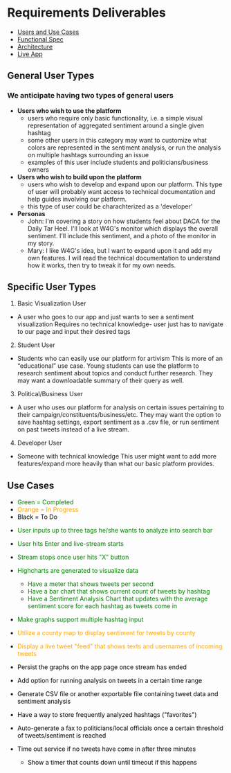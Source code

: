 <a name = "requirements"></a>
# Requirements Deliverables
* [Users and Use Cases](#uses)
* [Functional Spec](#func_spec)
* [Architecture](#architecture)
* [Live App](#live_app)

## <a name="uses"></a>General User Types
### We anticipate having two types of general users
* **Users who wish to use the platform**
  - users who require only basic functionality, i.e. a simple visual representation of aggregated sentiment around a single given hashtag
  - some other users in this category may want to customize what colors are represented in the sentiment analysis, or run the analysis on multiple hashtags surrounding an issue
  - examples of this user include students and politicians/business owners
* **Users who wish to build upon the platform**
  - users who wish to develop and expand upon our platform. This type of user will probably want access to technical documentation and help guides involving our platform. 
  - this type of user could be charachterized as a 'developer'
 * **Personas**
   - John: I'm covering a story on how students feel about DACA for the Daily Tar Heel. I'll look at W4G's monitor which displays the overall sentiment. I'll include this sentiment, and a photo of the monitor in my story.
   - Mary: I like W4G's idea, but I want to expand upon it and add my own features. I will read the technical documentation to understand how it works, then try to tweak it for my own needs.

## Specific User Types
1. Basic Visualization User
* A user who goes to our app and just wants to see a sentiment visualization
Requires no technical knowledge- user just has to navigate to our page and input their desired tags
2. Student User
* Students who can easily use our platform for artivism
This is more of an “educational” use case. Young students can use the platform to research sentiment about topics and conduct further research. They may want a downloadable summary of their query as well.
3. Political/Business User
* A user who uses our platform for analysis on certain issues pertaining to their campaign/constituents/business/etc. They may want the option to save hashtag settings, export sentiment as a .csv file, or run sentiment on past tweets instead of a live stream.
4. Developer User
* Someone with technical knowledge 
This user might want to add more features/expand more heavily than what our basic platform provides.  

## Use Cases 
- <span style="color:green"> Green = Completed</span>
- <span style="color:orange">Orange = In Progress</span>
- <span style="color:black"> Black = To Do</span> 

* <span style="color:green"> User inputs up to three tags he/she wants to analyze into search bar </span> 
* <span style="color:green"> User hits Enter and live-stream starts</span> 
* <span style="color:green"> Stream stops once user hits "X" button</span> 
* <span style="color:green">Highcharts are generated to visualize data</span> 
	* <span style="color:green">Have a meter that shows tweets per second</span> 
	* <span style="color:green">Have a bar chart that shows current count of tweets by hashtag</span> 
	* <span style="color:green">Have a Sentiment Analysis Chart that updates with the average sentiment score for each hashtag as tweets come in</span> 
* <span style="color:green">Make graphs support multiple hashtag input</span> 

* <span style="color:orange">Utilize a county map to display sentiment for tweets by county</span>
* <span style="color:orange">Display a live tweet "feed" that shows texts and usernames of incoming tweets</span>

* <span style="color:black">Persist the graphs on the app page once stream has ended</span>
* <span style="color:black">Add option for running analysis on tweets in a certain time range</span>
* <span style="color:black">Generate CSV file or another exportable file containing tweet data and sentiment analysis</span>
* <span style="color:black">Have a way to store frequently analyzed hashtags ("favorites")</span>
* <span style="color:black">Auto-generate a fax to politicians/local officials once a certain threshold of tweets/sentiment is reached</span>
* <span style="color:black">Time out service if no tweets have come in after three minutes</span>
	* <span style="color:black">Show a timer that counts down until timeout if this happens</span>
